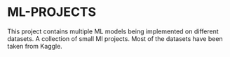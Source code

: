 # ML-PROJECTS
This project contains multiple ML models being implemented on different datasets.
A collection of small Ml projects.
Most of the datasets have been taken from Kaggle.
